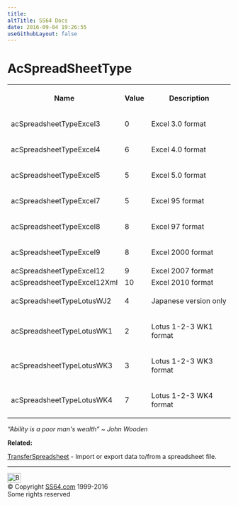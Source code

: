```yaml
---
title:
altTitle: SS64 Docs
date: 2016-09-04 19:26:55
useGithubLayout: false
---
```

<!-- #BeginLibraryItem "/Library/head_access.lbi" --><!-- #EndLibraryItem --><h1>AcSpreadSheetType</h1>
<table><tbody><tr><th><p>Name</p></th><th><p>Value</p></th><th><p>Description</p></th></tr>
<tr><td><p><span><span class="input">acSpreadsheetTypeExcel3</span></span></p></td><td><p>0</p></td><td><p> Excel 3.0 format</p></td></tr>
<tr><td><p><span><span class="input">acSpreadsheetTypeExcel4</span></span></p></td><td><p>6</p></td><td><p> Excel 4.0 format</p></td></tr>
<tr><td><p><span><span class="input">acSpreadsheetTypeExcel5</span></span></p></td><td><p>5</p></td><td><p> Excel 5.0 format</p></td></tr>
<tr><td><p><span><span class="input">acSpreadsheetTypeExcel7</span></span></p></td><td><p>5</p></td><td><p> Excel 95 format</p></td></tr>
<tr><td><p><span><span class="input">acSpreadsheetTypeExcel8</span></span></p></td><td><p>8</p></td><td><p> Excel 97 format</p></td></tr>
<tr><td><p><span><span class="input">acSpreadsheetTypeExcel9</span></span></p></td><td><p>8</p></td><td><p> Excel 2000 format</p></td></tr>
<tr>
<td>acSpreadsheetTypeExcel12</td>
<td>9</td>
<td>Excel 2007 format</td>
</tr>
<tr>
<td>acSpreadsheetTypeExcel12Xml</td>
<td>10</td>
<td>Excel 2010 format</td>
</tr>
<tr><td><p><span><span class="input">acSpreadsheetTypeLotusWJ2</span></span></p></td><td><p>4</p></td><td><p>Japanese version only</p></td></tr>
<tr><td><p><span><span class="input">acSpreadsheetTypeLotusWK1</span></span></p></td><td><p>2</p></td><td><p>Lotus 1-2-3 WK1 format</p></td></tr>
<tr><td><p><span><span class="input">acSpreadsheetTypeLotusWK3</span></span></p></td><td><p>3</p></td><td><p>Lotus 1-2-3 WK3 format</p></td></tr>
<tr><td><p><span><span class="input">acSpreadsheetTypeLotusWK4</span></span></p></td><td><p>7</p></td><td><p>Lotus 1-2-3 WK4 format</p></td></tr></tbody></table>
<p class="quote"><i>“Ability is a poor man's wealth” ~ John Wooden</i></p>
<p><b>Related:</b></p>
<p><a href="transferspreadsheet.html">TransferSpreadsheet</a> -   Import or export data to/from a spreadsheet file.</p><!-- #BeginLibraryItem "/Library/foot_access.lbi" --><p>
<!-- access -->

<hr>
<div id="bl" class="footer"><a href="acspreadsheettype.html#"><img src="../images/top.png" width="30" height="22" alt="Back to the Top"></a></div>
<div id="br" class="footer, tagline">© Copyright <a href="../index.html">SS64.com</a> 1999-2016<br>
Some rights reserved</div><!-- #EndLibraryItem -->


